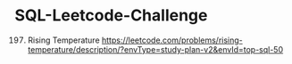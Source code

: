 # SQL-Leetcode-Challenge

197. Rising Temperature
https://leetcode.com/problems/rising-temperature/description/?envType=study-plan-v2&envId=top-sql-50         

